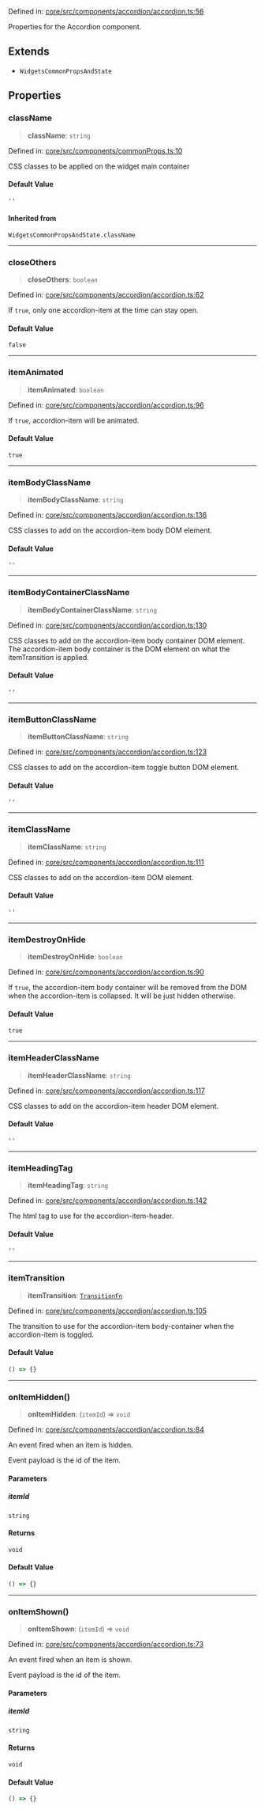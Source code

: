 Defined in: [core/src/components/accordion/accordion.ts:56](https://github.com/AmadeusITGroup/AgnosUI/blob/4d96e458f255e7730cad758e9583eca96fe616ad/core/src/components/accordion/accordion.ts#L56)

Properties for the Accordion component.

## Extends

- `WidgetsCommonPropsAndState`

## Properties

### className

> **className**: `string`

Defined in: [core/src/components/commonProps.ts:10](https://github.com/AmadeusITGroup/AgnosUI/blob/4d96e458f255e7730cad758e9583eca96fe616ad/core/src/components/commonProps.ts#L10)

CSS classes to be applied on the widget main container

#### Default Value

`''`

#### Inherited from

`WidgetsCommonPropsAndState.className`

***

### closeOthers

> **closeOthers**: `boolean`

Defined in: [core/src/components/accordion/accordion.ts:62](https://github.com/AmadeusITGroup/AgnosUI/blob/4d96e458f255e7730cad758e9583eca96fe616ad/core/src/components/accordion/accordion.ts#L62)

If `true`, only one accordion-item at the time can stay open.

#### Default Value

`false`

***

### itemAnimated

> **itemAnimated**: `boolean`

Defined in: [core/src/components/accordion/accordion.ts:96](https://github.com/AmadeusITGroup/AgnosUI/blob/4d96e458f255e7730cad758e9583eca96fe616ad/core/src/components/accordion/accordion.ts#L96)

If `true`, accordion-item will be animated.

#### Default Value

`true`

***

### itemBodyClassName

> **itemBodyClassName**: `string`

Defined in: [core/src/components/accordion/accordion.ts:136](https://github.com/AmadeusITGroup/AgnosUI/blob/4d96e458f255e7730cad758e9583eca96fe616ad/core/src/components/accordion/accordion.ts#L136)

CSS classes to add on the accordion-item body DOM element.

#### Default Value

`''`

***

### itemBodyContainerClassName

> **itemBodyContainerClassName**: `string`

Defined in: [core/src/components/accordion/accordion.ts:130](https://github.com/AmadeusITGroup/AgnosUI/blob/4d96e458f255e7730cad758e9583eca96fe616ad/core/src/components/accordion/accordion.ts#L130)

CSS classes to add on the accordion-item body container DOM element.
The accordion-item body container is the DOM element on what the itemTransition is applied.

#### Default Value

`''`

***

### itemButtonClassName

> **itemButtonClassName**: `string`

Defined in: [core/src/components/accordion/accordion.ts:123](https://github.com/AmadeusITGroup/AgnosUI/blob/4d96e458f255e7730cad758e9583eca96fe616ad/core/src/components/accordion/accordion.ts#L123)

CSS classes to add on the accordion-item toggle button DOM element.

#### Default Value

`''`

***

### itemClassName

> **itemClassName**: `string`

Defined in: [core/src/components/accordion/accordion.ts:111](https://github.com/AmadeusITGroup/AgnosUI/blob/4d96e458f255e7730cad758e9583eca96fe616ad/core/src/components/accordion/accordion.ts#L111)

CSS classes to add on the accordion-item DOM element.

#### Default Value

`''`

***

### itemDestroyOnHide

> **itemDestroyOnHide**: `boolean`

Defined in: [core/src/components/accordion/accordion.ts:90](https://github.com/AmadeusITGroup/AgnosUI/blob/4d96e458f255e7730cad758e9583eca96fe616ad/core/src/components/accordion/accordion.ts#L90)

If `true`, the accordion-item body container will be removed from the DOM when the accordion-item is collapsed. It will be just hidden otherwise.

#### Default Value

`true`

***

### itemHeaderClassName

> **itemHeaderClassName**: `string`

Defined in: [core/src/components/accordion/accordion.ts:117](https://github.com/AmadeusITGroup/AgnosUI/blob/4d96e458f255e7730cad758e9583eca96fe616ad/core/src/components/accordion/accordion.ts#L117)

CSS classes to add on the accordion-item header DOM element.

#### Default Value

`''`

***

### itemHeadingTag

> **itemHeadingTag**: `string`

Defined in: [core/src/components/accordion/accordion.ts:142](https://github.com/AmadeusITGroup/AgnosUI/blob/4d96e458f255e7730cad758e9583eca96fe616ad/core/src/components/accordion/accordion.ts#L142)

The html tag to use for the accordion-item-header.

#### Default Value

`''`

***

### itemTransition

> **itemTransition**: [`TransitionFn`](../type-aliases/TransitionFn.md)

Defined in: [core/src/components/accordion/accordion.ts:105](https://github.com/AmadeusITGroup/AgnosUI/blob/4d96e458f255e7730cad758e9583eca96fe616ad/core/src/components/accordion/accordion.ts#L105)

The transition to use for the accordion-item body-container when the accordion-item is toggled.

#### Default Value

```ts
() => {}
```

***

### onItemHidden()

> **onItemHidden**: (`itemId`) => `void`

Defined in: [core/src/components/accordion/accordion.ts:84](https://github.com/AmadeusITGroup/AgnosUI/blob/4d96e458f255e7730cad758e9583eca96fe616ad/core/src/components/accordion/accordion.ts#L84)

An event fired when an item is hidden.

Event payload is the id of the item.

#### Parameters

##### itemId

`string`

#### Returns

`void`

#### Default Value

```ts
() => {}
```

***

### onItemShown()

> **onItemShown**: (`itemId`) => `void`

Defined in: [core/src/components/accordion/accordion.ts:73](https://github.com/AmadeusITGroup/AgnosUI/blob/4d96e458f255e7730cad758e9583eca96fe616ad/core/src/components/accordion/accordion.ts#L73)

An event fired when an item is shown.

Event payload is the id of the item.

#### Parameters

##### itemId

`string`

#### Returns

`void`

#### Default Value

```ts
() => {}
```
